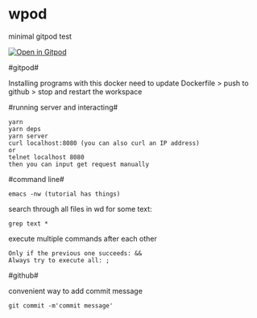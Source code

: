 # wpod

minimal gitpod test

[![Open in Gitpod](https://gitpod.io/button/open-in-gitpod.svg)](https://gitpod.io/#https://github.com/goldgust/wpod)


#gitpod#

Installing programs with this docker
need to update Dockerfile > push to github > stop and restart the workspace

#running server and interacting#
```
yarn
yarn deps
yarn server
curl localhost:8080 (you can also curl an IP address)
or
telnet localhost 8080
then you can input get request manually
```

#command line#
```
emacs -nw (tutorial has things)
```
search through all files in wd for some text:
```
grep text *
```
execute multiple commands after each other
```
Only if the previous one succeeds: &&
Always try to execute all: ;
```

#github#

convenient way to add commit message
```
git commit -m'commit message'
```
